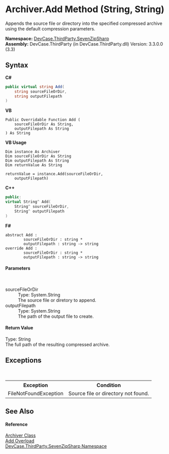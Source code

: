 # Archiver.Add Method (String, String)
 

Appends the source file or directory into the specified compressed archive using the default compression parameters.

**Namespace:**&nbsp;<a href="N_DevCase_ThirdParty_SevenZipSharp">DevCase.ThirdParty.SevenZipSharp</a><br />**Assembly:**&nbsp;DevCase.ThirdParty (in DevCase.ThirdParty.dll) Version: 3.3.0.0 (3.3)

## Syntax

**C#**<br />
``` C#
public virtual string Add(
	string sourceFileOrDir,
	string outputFilepath
)
```

**VB**<br />
``` VB
Public Overridable Function Add ( 
	sourceFileOrDir As String,
	outputFilepath As String
) As String
```

**VB Usage**<br />
``` VB Usage
Dim instance As Archiver
Dim sourceFileOrDir As String
Dim outputFilepath As String
Dim returnValue As String

returnValue = instance.Add(sourceFileOrDir, 
	outputFilepath)
```

**C++**<br />
``` C++
public:
virtual String^ Add(
	String^ sourceFileOrDir, 
	String^ outputFilepath
)
```

**F#**<br />
``` F#
abstract Add : 
        sourceFileOrDir : string * 
        outputFilepath : string -> string 
override Add : 
        sourceFileOrDir : string * 
        outputFilepath : string -> string 
```


#### Parameters
&nbsp;<dl><dt>sourceFileOrDir</dt><dd>Type: System.String<br />The source file or diretory to append.</dd><dt>outputFilepath</dt><dd>Type: System.String<br />The path of the output file to create.</dd></dl>

#### Return Value
Type: String<br />The full path of the resulting compressed archive.

## Exceptions
&nbsp;<table><tr><th>Exception</th><th>Condition</th></tr><tr><td>FileNotFoundException</td><td>Source file or directory not found.</td></tr></table>

## See Also


#### Reference
<a href="T_DevCase_ThirdParty_SevenZipSharp_Archiver">Archiver Class</a><br /><a href="Overload_DevCase_ThirdParty_SevenZipSharp_Archiver_Add">Add Overload</a><br /><a href="N_DevCase_ThirdParty_SevenZipSharp">DevCase.ThirdParty.SevenZipSharp Namespace</a><br />